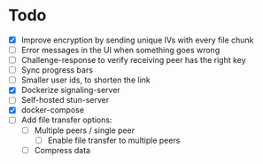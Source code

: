 # Todo

- [x] Improve encryption by sending unique IVs with every file chunk
- [ ] Error messages in the UI when something goes wrong
- [ ] Challenge-response to verify receiving peer has the right key
- [ ] Sync progress bars
- [ ] Smaller user ids, to shorten the link
- [x] Dockerize signaling-server
- [ ] Self-hosted stun-server
- [x] docker-compose
- [ ] Add file transfer options:
  - [ ] Multiple peers / single peer
    - [ ] Enable file transfer to multiple peers
  - [ ] Compress data
